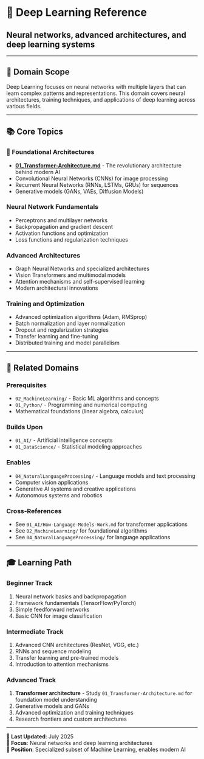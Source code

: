 # 🧠 Deep Learning Reference

## Neural networks, advanced architectures, and deep learning systems

---

## 🎯 Domain Scope

Deep Learning focuses on neural networks with multiple layers that can learn complex patterns and representations. This domain covers neural architectures, training techniques, and applications of deep learning across various fields.

---

## 📚 Core Topics

### **🔧 Foundational Architectures**

- **[01_Transformer-Architecture.md](01_Transformer-Architecture.md)** - The revolutionary architecture behind modern AI
- Convolutional Neural Networks (CNNs) for image processing
- Recurrent Neural Networks (RNNs, LSTMs, GRUs) for sequences
- Generative models (GANs, VAEs, Diffusion Models)

### **Neural Network Fundamentals**

- Perceptrons and multilayer networks
- Backpropagation and gradient descent
- Activation functions and optimization
- Loss functions and regularization techniques

### **Advanced Architectures**

- Graph Neural Networks and specialized architectures
- Vision Transformers and multimodal models
- Attention mechanisms and self-supervised learning
- Modern architectural innovations

### **Training and Optimization**

- Advanced optimization algorithms (Adam, RMSprop)
- Batch normalization and layer normalization
- Dropout and regularization strategies
- Transfer learning and fine-tuning
- Distributed training and model parallelism

---

## 🔗 Related Domains

### **Prerequisites**

- `02_MachineLearning/` - Basic ML algorithms and concepts
- `01_Python/` - Programming and numerical computing
- Mathematical foundations (linear algebra, calculus)

### **Builds Upon**

- `01_AI/` - Artificial intelligence concepts
- `01_DataScience/` - Statistical modeling approaches

### **Enables**

- `04_NaturalLanguageProcessing/` - Language models and text processing
- Computer vision applications
- Generative AI systems and creative applications
- Autonomous systems and robotics

### **Cross-References**

- See `01_AI/How-Language-Models-Work.md` for transformer applications
- See `02_MachineLearning/` for foundational algorithms
- See `04_NaturalLanguageProcessing/` for language applications

---

## 🎓 Learning Path

### **Beginner Track**

1. Neural network basics and backpropagation
2. Framework fundamentals (TensorFlow/PyTorch)
3. Simple feedforward networks
4. Basic CNN for image classification

### **Intermediate Track**

1. Advanced CNN architectures (ResNet, VGG, etc.)
2. RNNs and sequence modeling
3. Transfer learning and pre-trained models
4. Introduction to attention mechanisms

### **Advanced Track**

1. **Transformer architecture** - Study `01_Transformer-Architecture.md` for foundation model understanding
2. Generative models and GANs
3. Advanced optimization and training techniques
4. Research frontiers and custom architectures

---

**📅 Last Updated**: July 2025  
**🎯 Focus**: Neural networks and deep learning architectures  
**📍 Position**: Specialized subset of Machine Learning, enables modern AI
